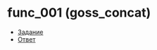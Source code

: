 # func_001 (goss_concat)
- [Задание](https://kodaktor.ru/func_001)
- [Ответ](https://kodaktor.ru/task_func_3b220)
